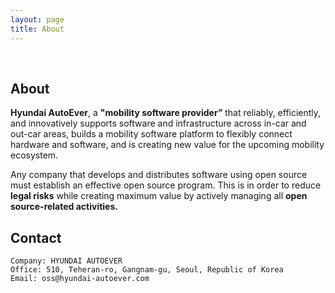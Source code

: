 ```yaml
---
layout: page
title: About
---
```


<br/>

## About
**Hyundai AutoEver**, a **"mobility software provider”** that reliably, efficiently, and innovatively supports software and infrastructure across in-car and out-car areas, builds a mobility software platform to flexibly connect hardware and software, and is creating new value for the upcoming mobility ecosystem.

Any company that develops and distributes software using open source must establish an effective open source program. This is in order to reduce **legal risks** while creating maximum value by actively managing all **open source-related activities.**

## Contact

```
Company: HYUNDAI AUTOEVER
Office: 510, Teheran-ro, Gangnam-gu, Seoul, Republic of Korea
Email: oss@hyundai-autoever.com
```
```
